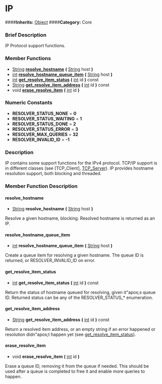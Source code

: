#  IP  
####**Inherits:** [Object](class_object)
####**Category:** Core

###  Brief Description  
IP Protocol support functions.

###  Member Functions 
  * [String](class_string)  **[resolve&#95;hostname](#resolve_hostname)**  **(** [String](class_string) host  **)**
  * [int](class_int)  **[resolve&#95;hostname&#95;queue&#95;item](#resolve_hostname_queue_item)**  **(** [String](class_string) host  **)**
  * [int](class_int)  **[get&#95;resolve&#95;item&#95;status](#get_resolve_item_status)**  **(** [int](class_int) id  **)** const
  * [String](class_string)  **[get&#95;resolve&#95;item&#95;address](#get_resolve_item_address)**  **(** [int](class_int) id  **)** const
  * void  **[erase&#95;resolve&#95;item](#erase_resolve_item)**  **(** [int](class_int) id  **)**

###  Numeric Constants  
  * **RESOLVER_STATUS_NONE** = **0**
  * **RESOLVER_STATUS_WAITING** = **1**
  * **RESOLVER_STATUS_DONE** = **2**
  * **RESOLVER_STATUS_ERROR** = **3**
  * **RESOLVER_MAX_QUERIES** = **32**
  * **RESOLVER_INVALID_ID** = **-1**

###  Description  
IP contains some support functions for the IPv4 protocol. TCP/IP support is in different classes (see [TCP_Client], [TCP_Server](class_tcp_server)). IP provides hostname resolution support, both blocking and threaded.

###  Member Function Description  

#### <a name="resolve_hostname">resolve_hostname</a>
  * [String](class_string)  **resolve&#95;hostname**  **(** [String](class_string) host  **)**

Resolve a given hostname, blocking. Resolved hostname is returned as an IP.

#### <a name="resolve_hostname_queue_item">resolve_hostname_queue_item</a>
  * [int](class_int)  **resolve&#95;hostname&#95;queue&#95;item**  **(** [String](class_string) host  **)**

Create a queue item for resolving a given hostname. The queue ID is returned, or RESOLVER_INVALID_ID on error.

#### <a name="get_resolve_item_status">get_resolve_item_status</a>
  * [int](class_int)  **get&#95;resolve&#95;item&#95;status**  **(** [int](class_int) id  **)** const

Return the status of hostname queued for resolving, given it"apos;s queue ID. Returned status can be any of the RESOLVER_STATUS_* enumeration.

#### <a name="get_resolve_item_address">get_resolve_item_address</a>
  * [String](class_string)  **get&#95;resolve&#95;item&#95;address**  **(** [int](class_int) id  **)** const

Return a resolved item address, or an empty string if an error happened or resolution didn"apos;t happen yet (see [get&#95;resolve&#95;item&#95;status](#get_resolve_item_status)).

#### <a name="erase_resolve_item">erase_resolve_item</a>
  * void  **erase&#95;resolve&#95;item**  **(** [int](class_int) id  **)**

Erase a queue ID, removing it from the queue if needed. This should be used after a queue is completed to free it and enable more queries to happen.
